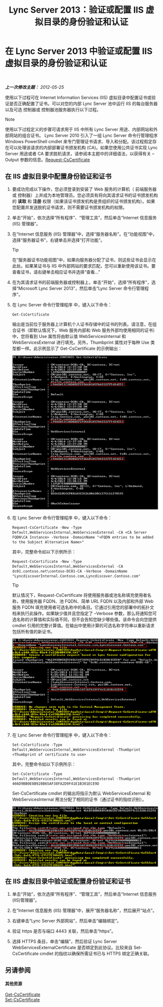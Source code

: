 ﻿---
title: Lync Server 2013：验证或配置 IIS 虚拟目录的身份验证和认证
TOCTitle: 验证或配置 IIS 虚拟目录的身份验证和认证
ms:assetid: 3ca90be0-1d64-447c-807a-3a2ee3bf625e
ms:mtpsurl: https://technet.microsoft.com/zh-cn/library/Gg429702(v=OCS.15)
ms:contentKeyID: 49312569
ms.date: 05/19/2016
mtps_version: v=OCS.15
ms.translationtype: HT
---

# 在 Lync Server 2013 中验证或配置 IIS 虚拟目录的身份验证和认证

 

_**上一次修改主题：** 2012-05-25_

使用以下过程可在 Internet Information Services (IIS) 虚拟目录中配置证书或验证是否正确配置了证书。可以对您的内部 Lync Server 池中运行 IIS 的每台服务器以及可选 控制器或 控制器池服务器执行以下过程。

> [!NOTE]  
> 使用以下过程定义的步骤可请求用于 IIS 中所有 Lync Server 用途、内部网站和外部网站的组合证书。 Lync Server 2010 引入了一组 Lync Server 命令行管理程序Windows PowerShell cmdlet 来专门管理证书请求、导入和分配。该过程假定存在可以处理该请求的内部部署证书颁发机构 (CA)。如果您使用公共证书实现 Lync Server 用途或者 CA 要求脱机请求，请参阅本主题中的详细语法，以获得有关 –Output 参数的信息。<a href="https://docs.microsoft.com/en-us/powershell/module/skype/Request-CsCertificate">Request-CsCertificate</a>


## 在 IIS 虚拟目录中配置身份验证和证书

1.  要成功完成以下操作，您必须登录到安装了 Web 服务的计算机（ 前端服务器或 控制器）上并成为本地管理员。您必须具有将向其请求证书的证书颁发机构的 **读取** 和 **注册** 权限（如果该证书颁发机构是贵组织的证书颁发机构）。如果您配置并发送脱机证书请求，则不需要证书颁发机构的权限。

2.  单击“开始”，依次选择“所有程序”、“管理工具”，然后单击“Internet 信息服务 (IIS) 管理器”。

3.  在“Internet 信息服务 (IIS) 管理器”中，选择“服务器名称”。在“功能视图”中，选择“服务器证书”，右键单击并选择“打开功能”。
    
    > [!TIP]
    > 在“服务器证书功能视图”中，如果向服务器分配了证书，则这些证书会显示在此处。如果某证书与 IIS 中外部网站的要求匹配，您可以重新使用该证书。要查看证书，请右键单击相应证书并选择“查看…”


4.  在为其请求证书的前端服务器或控制器上，单击“开始”，选择“所有程序”，选择“Microsoft Lync Server 2013”，然后单击“Lync Server 命令行管理程序”。

5.  在 Lync Server 命令行管理程序 中，键入以下命令：
    
        Get-CsCertificate
    
    输出是当前位于服务器上计算机个人证书存储中的证书的列表。请注意，在组合证书（即默认情况下，Web 服务内部和 Web 服务外部均使用相同的证书）中，您将看到 Use 属性将由默认值 WebServicesInternal 和 WebServicesExternal 进行填充。另外，Thumbprint 属性对于每种 Use 类型都一样。此示例显示了 Get-CsCertificate 的示例输出：
    
    ![有关当前 scert 状态的 Get-CsCertificate 信息](images/Gg429702.664f6326-6cd5-48e2-8235-fc3950ea43b4(OCS.15).jpg "有关当前 scert 状态的 Get-CsCertificate 信息")

6.  在 Lync Server 命令行管理程序 中，键入以下命令：
    
        Request-CsCertificate -New -Type Default,WebServicesInternal,WebServicesExternal -CA <CA Server FQDN\CA Instance> -Verbose -DomainName "<FQDN entries to be added to the Subject Alternative Name>"
    
    其中，完整命令如以下示例所示：
    
        Request-CsCertificate -New -Type Default,WebServicesInternal,WebServicesExternal -CA dc01.contoso.net\contoso-DC01-CA -Verbose -DomainName "LyncdiscoverInternal.Contoso.com,Lyncdiscover.Contoso.com"
    
    > [!TIP]
    > 默认情况下，Request-CsCertificate 将使用服务器或池名称填充使用者名称，使用服务器 FQDN、池 FQDN、简单 URL FQDN 以及内部和外部 Web 服务 FQDN 填充使用者可选名称中的条目。它通过引用您的部署中的拓扑文档来执行此操作。如果缺少值并且您指定了 –Verbose 参数，那么将通知您可选名称的计算值和实际值不同，但不会告知您缺少哪些值。该命令会向您提供 cmdlet 引用的完整计算值。在输出中使用计算的可选名称字符串以重新请求包括所有值的新证书。
    
    ![使用 Request-CsCertificate 的证书请求的输出](images/Gg429702.9e59a657-fa75-4454-8fd3-57c81e829f7b(OCS.15).jpg "使用 Request-CsCertificate 的证书请求的输出")

7.  在 Lync Server 命令行管理程序 中，键入以下命令：
    
        Set-CsCertificate -Type Default,WebServicesInternal,WebServicesExternal -Thumbprint <Thumbprint of certificate to use>
    
    其中，完整命令如以下示例所示：
    
        Set-CsCertificate -Type Default,WebServicesInternal,WebServicesExternal -Thumbprint 466D9BB0E8B928B65AF38FA2D9F41E1B301ECE9D
    
    Set-CsCertificate cmdlet 的输出将指示为默认 WebServicesExternal 和 WebServicesInternal 用法分配了相同的证书（通过证书的指纹识别）。
    
    ![IIS WebExt 上 Set-CsCertificate 的输出](images/Gg429702.dd451c9d-7b49-4408-8071-c868cb1e678c(OCS.15).jpg "IIS WebExt 上 Set-CsCertificate 的输出")

## 在 IIS 虚拟目录中验证或配置身份验证和证书

1.  单击“开始”，依次选择“所有程序”、“管理工具”，然后单击“Internet 信息服务(IIS)管理器”。

2.  在“Internet 信息服务 (IIS) 管理器”中，展开“服务器名称”，然后展开“站点”。

3.  右键单击“Lync Server 外部网站”，然后单击“编辑绑定”。

4.  验证 https 是否与端口 4443 关联，然后单击“https”。

5.  选择 HTTPS 条目，单击“编辑”，然后验证 Lync Server WebServicesExternalCertificate 是否绑定到此协议。比较来自 Set-CsCertificate cmdlet 的指纹以确保所需证书已与 HTTPS 绑定正确关联。

## 另请参阅

#### 其他资源

[Get-CsCertificate](https://docs.microsoft.com/en-us/powershell/module/skype/Get-CsCertificate)  
[Set-CsCertificate](https://docs.microsoft.com/en-us/powershell/module/skype/Set-CsCertificate)

